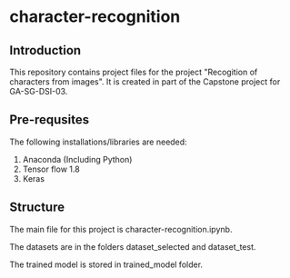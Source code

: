 # character-recognition

## Introduction
This repository contains project files for the project "Recogition of characters from images". It is created in part of the Capstone project for GA-SG-DSI-03.

## Pre-requsites
The following installations/libraries are needed:
1. Anaconda (Including Python)
2. Tensor flow 1.8
3. Keras

## Structure
The main file for this project is character-recognition.ipynb.

The datasets are in the folders dataset_selected and dataset_test.

The trained model is stored in trained_model folder.
